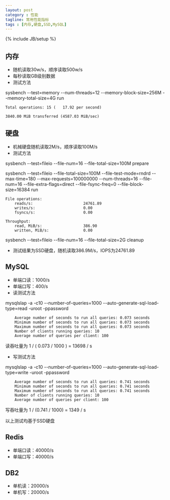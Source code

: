 ```yaml
---
layout: post
category : 性能
tagline: 常用性能指标
tags : [内存,硬盘,SSD,MySQL]
---
```

{% include JB/setup %}


## 内存
- 随机读取30w/s，顺序读取500w/s
- 每秒读取GB级别数据
- 测试方法

sysbench --test=memory --num-threads=12 --memory-block-size=256M --memory-total-size=4G run

```
Total operations: 15 (   17.92 per second)

3840.00 MiB transferred (4587.03 MiB/sec)
```

## 硬盘
- 机械硬盘随机读取2M/s，顺序读取100M/s
- 测试方法

sysbench --test=fileio --file-num=16 --file-total-size=100M prepare

sysbench --test=fileio --file-total-size=100M --file-test-mode=rndrd --max-time=180 --max-requests=100000000 --num-threads=16 --file-num=16 --file-extra-flags=direct --file-fsync-freq=0 --file-block-size=16384 run

```
File operations:
    reads/s:                      24761.89
    writes/s:                     0.00
    fsyncs/s:                     0.00

Throughput:
    read, MiB/s:                  386.90
    written, MiB/s:               0.00
```
sysbench --test=fileio --file-num=16 --file-total-size=2G cleanup

- 测试结果为SSD硬盘，随机读取386.9M/s，IOPS为24761.89

## MySQL
- 单端口读：1000/s
- 单端口写：400/s
- 读测试方法

mysqlslap -a -c10 --number-of-queries=1000 --auto-generate-sql-load-type=read -uroot -ppassword
```
	Average number of seconds to run all queries: 0.073 seconds
	Minimum number of seconds to run all queries: 0.073 seconds
	Maximum number of seconds to run all queries: 0.073 seconds
	Number of clients running queries: 10
	Average number of queries per client: 100
```

读吞吐量为 1 / ( 0.073 / 1000 ) = 13698 / s

- 写测试方法

mysqlslap -a -c10 --number-of-queries=1000 --auto-generate-sql-load-type=write -uroot -ppassword

```
	Average number of seconds to run all queries: 0.741 seconds
	Minimum number of seconds to run all queries: 0.741 seconds
	Maximum number of seconds to run all queries: 0.741 seconds
	Number of clients running queries: 10
	Average number of queries per client: 100
```

写吞吐量为 1 / (0.741 / 1000) = 1349 / s

以上测试均基于SSD硬盘

## Redis
- 单端口读：40000/s
- 单端口写：40000/s

## DB2
- 单机读：20000/s
- 单机写：20000/s

